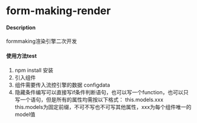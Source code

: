 # form-making-render

#### Description
formmaking渲染引擎二次开发

#### 使用方法test

1.  npm install 安装
2.  引入<render-from :configdata="configdata"></render-from>组件
3.  组件需要传入流控引擎的数据 configdata
4.  隐藏条件编写可以直接写if条件判断语句，也可以写一个function，也可以只写一个语句，但是所有的属性均需按以下格式：
    this.models.xxx  this.models为固定前缀，不可不写也不可写其他属性，xxx为每个组件唯一的model值